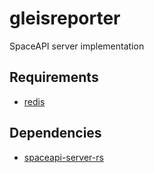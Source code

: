 # gleisreporter
SpaceAPI server implementation

## Requirements
- [redis](https://redis.io)

## Dependencies
- [spaceapi-server-rs](https://github.com/spaceapi-community/spaceapi-server-rs)
